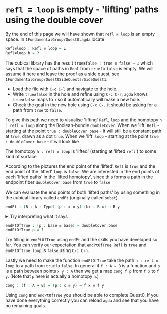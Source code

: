 # `refl ≡ loop` is empty - 'lifting' paths using the double cover

By the end of this page we will have shown that 
`refl ≡ loop` is an empty space.
In `1FundamentalGroup/Quest0.agda` locate

```agda
Refl≢loop : Refl ≡ loop → ⊥
Refl≢loop h = ?
```

The cubical library has the result 
`true≢false : true ≡ false → ⊥`
which says that the space of paths in `Bool`
from `true` to `false` is empty.
We will assume it here and leave the proof as a side quest,
see `1FundamentalGroup/Quest0SideQuests/SideQuest1`.

- Load the file with `C-c C-l` and navigate to the hole.
- Write `true≢false` in the hole and refine using `C-c C-r`,
  `agda` knows `true≢false` maps to `⊥` so it automatically
  will make a new hole.
- Check the goal in the new hole using `C-c C-,`
  it should be asking for a path from `true` to `false`.

To give this path we need to visualise 'lifting' `Refl`, `loop`
and the homotopy `h : refl ≡ loop`
along the Boolean-bundle `doubleCover`.
When we 'lift' `Refl` - starting at the point `true : doubleCover base` -
it will still be a constant path at `true`,
drawn as a dot `true`.
When we 'lift' `loop` - starting at the point `true : doubleCover base` -
it will look like

 <!-- [insert picture] -->

The homotopy `h : refl ≡ loop` is 'lifted'
(starting at 'lifted `refl`')
to some kind of surface 

<!-- [insert picture] -->

According to the pictures the end point of the 'lifted' 
`Refl` is `true` and the end point of the 'lifted' `loop` is `false`.
We are interested in the end points of each 
'lifted paths' in the 'lifted homotopy',
since this forms a path in the endpoint fiber `doubleCover base`
from `true` to `false`

<!-- [insert picture] -->

We can evaluate the end points of both 'lifted paths' by using 
something in the cubical library called `endPt` 
(originally called `subst`).

```agda
endPt : (B : A → Type) (p : x ≡ y) (bx : B x) → B y
```

<p>
<details>
<summary>Try interpreting what it says</summary>

It says given a bundle `B` over space `A`, 
a path `p` from `x : A` to `y : A`, and
a point `bx` above `x`,
we can get the end point of 'lifted `p` starting at `bx`'.
So let's make the function that takes
a path from `base` to `base` and spits out the end point 
of the 'lifted path' starting at `true`.

</details>
</p>

```agda
endPtOfTrue : (p : base ≡ base) → doubleCover base
endPtOfTrue p = ?
```

Try filling in `endPtOfTrue` using `endPt` 
and the skills you have developed so far.
You can verify our expectation that `endPtOfTrue Refl` is `true`
and `endPtOfTrue loop` is `false` using `C-c C-n`.

Lastly we need to make the function `endPtOfTrue`
take the path `h : refl ≡ loop` to a path from `true` to `false`.
In general if `f : A → B` is a function and `p` is a path
between points `x y : A` then we get a map `cong f p`
from `f x` to `f y`.
(Note that `p` here is actually a homotopy `h`.)

```agda
cong : (f : A → B) → (p : x ≡ y) → f x ≡ f y
```

Using `cong` and `endPtOfTrue` you should be able to complete Quest0.
If you have done everything correctly you can reload `agda` and see that
you have no remaining goals.
